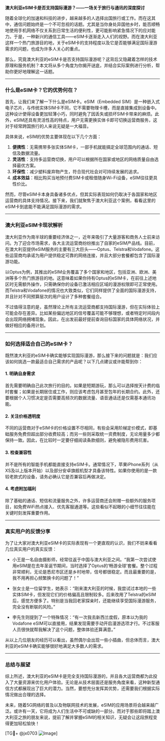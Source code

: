 **澳大利亚eSIM卡是否支持国际漫游？——一场关于旅行与通讯的深度探讨**

随着全球化的加速和科技的进步，越来越多的人选择出国旅行或工作。而在这其中，通信问题始终是一个不可忽视的话题。尤其是当你身处异国他乡时，能否顺畅地使用手机网络不仅关系到日常生活的便利性，更可能影响紧急情况下的应对能力。于是，一种新兴的通信工具——eSIM卡逐渐走入人们的视野。而在澳大利亚这样一个热门旅游目的地，关于eSIM卡的支持程度以及它是否能够满足国际漫游需求的问题，也成为许多人关心的重点。

那么，究竟澳大利亚的eSIM卡是否支持国际漫游呢？这背后又隐藏着怎样的技术原理和服务机制？本文将从多个角度为你揭开谜底，并结合实际案例进行分析，帮助你更好地理解这一话题。

---

### **什么是eSIM卡？它的优势何在？**

首先，让我们来了解一下什么是eSIM卡。eSIM（Embedded SIM）是一种嵌入式电子芯片，与传统实体SIM卡不同，它不需要物理卡槽，而是直接集成到设备中。这种设计使得设备更加轻薄小巧，同时避免了因丢失或损坏SIM卡带来的麻烦。此外，eSIM还具有灵活性高的特点，用户无需更换实体卡即可切换运营商服务，这对于经常跨国旅行的人来说无疑是一大福音。

具体来说，eSIM的优势主要体现在以下几个方面：
1. **便携性**：无需携带多张实体SIM卡，一部手机就能搞定全球范围内的通话、短信及数据流量。
2. **灵活性**：支持多运营商切换，用户可以根据所在国家或地区的网络质量自由选择最优方案。
3. **环保性**：减少塑料废弃物产生，符合现代社会对可持续发展的追求。
4. **成本效益**：相比购买当地预付费SIM卡或租借随身Wi-Fi设备，eSIM往往更具性价比。

然而，尽管eSIM卡本身具备诸多优点，但其实际表现如何仍取决于各国家和地区运营商的具体支持情况。接下来，我们就聚焦于澳大利亚这个案例，看看这里的eSIM卡到底能不能满足国际漫游的需求。

---

### **澳大利亚eSIM卡现状解析**

澳大利亚作为南半球的重要经济体之一，近年来吸引了大量游客和商务人士前来访问。为了迎合市场需求，各大主流运营商纷纷推出了自家的eSIM产品线。目前，在澳大利亚提供eSIM服务的主要有三大巨头——Optus、Telstra和Vodafone。这些运营商均承诺为用户提供稳定可靠的网络连接，并且大部分套餐都包含了国际漫游功能。

以Optus为例，其推出的eSIM业务覆盖了多个国家和地区，包括亚洲、欧洲、美洲等多个热门旅游目的地。这意味着如果你持有Optus的eSIM卡，在前往上述地区时无需额外操作，只需确保你的设备已激活相应区域的漫游权限即可正常使用。而Telstra和Vodafone的情况也大致类似，它们同样提供了全面的国际漫游支持，并且针对不同预算层次的用户设计了多种套餐组合。

不过值得注意的是，虽然理论上所有主流运营商都支持国际漫游，但在实际体验上可能会存在差异。比如某些偏远地区的信号覆盖可能不够理想，或者特定时间段内会出现网络拥堵现象。因此，在出发前最好提前查询目标国家的具体网络状况，并做好相应的备用计划。

---

### **如何选择适合自己的eSIM卡？**

既然澳大利亚的eSIM卡确实能够实现国际漫游，那么接下来的问题就是：我们应该如何挑选一款最适合自己需求的产品呢？以下几点建议或许能帮到你：

#### **1. 明确自身需求**
首先需要明确自己此次旅行的目的。如果是短期游玩，那么可以选择按天计费的临时套餐；如果是长期居住或工作，则应该考虑包月甚至包年的长期合约。此外，还要根据个人习惯决定是否需要高频次的数据流量、语音通话还是仅需基本通讯功能。

#### **2. 关注价格透明度**
不同的运营商对于eSIM卡的价格设置不尽相同，有些会采用阶梯定价模式，即基础服务免费但超出部分收费较高；而另一些则采取统一资费制度，无论用量多少都保持一致。因此，在比较时一定要仔细阅读条款细则，避免被隐形费用坑害。

#### **3. 检查兼容性**
并不是所有的智能手机都能直接支持eSIM卡。通常情况下，苹果iPhone系列（从XS及以上版本开始）以及部分安卓旗舰机型才具备该特性。如果你使用的是一款较老款式的设备，请务必确认它是否兼容后再做决定。

#### **4. 考虑附加福利**
除了基础的通话、短信和流量服务之外，许多运营商还会附赠一些额外的服务项目，如免费WiFi热点接入、优先客服通道等。这些看似不起眼的小细节往往能在关键时刻发挥重要作用。

---

### **真实用户的反馈分享**

为了让大家对澳大利亚eSIM卡的实际表现有一个更直观的认识，我们不妨来看看几位真实用户的真实反馈：

- 小王是一名自由摄影师，经常往返于中国与澳大利亚之间。“我第一次尝试使用eSIM是在去年圣诞节期间，当时选择了Optus的‘畅游全球’套餐。整个过程非常顺利，无论是悉尼市区还是乡村地带，信号都很稳定。而且最重要的是，我不用再担心频繁换卡的问题了！”
  
- 张女士是一位留学生，她表示：“刚来澳大利亚的时候，我尝试过本地的一些实体SIM卡，但发现它们的价格偏高且限制较多。后来改用了Telstra的eSIM后，感觉方便多了。特别是当我回老家探亲时，还能继续享受国际漫游服务，完全没有断联的风险。”

- 李先生则提到了一个特殊情况：“有一次我去新西兰度假，原本以为我的Vodafone eSIM可以直接用，结果发现需要手动开启漫游选项才行。不过客服人员很快就帮我解决了这个问题，整体体验还算满意。”

从以上几位朋友的经历可以看出，虽然偶尔会出现一些小插曲，但总体而言，澳大利亚的eSIM卡确实能够很好地满足大多数人的需求。

---

### **总结与展望**

综上所述，澳大利亚的eSIM卡是完全支持国际漫游的，并且各大运营商都为此投入了大量资源来优化用户体验。无论是从技术层面还是服务角度来看，这种新型通信方式都展现出了巨大的潜力。当然，要想充分发挥其优势，还需要我们根据实际情况做出合理的选择。

未来，随着5G网络的普及以及物联网技术的发展，eSIM的应用场景将会越来越广泛。或许有一天，它将成为人们生活中不可或缺的一部分。而对于那些即将踏上澳大利亚之旅的朋友来说，提前了解并掌握eSIM的相关知识，无疑会让这段旅程变得更加轻松愉快！

[TG💪+ @jx0703 ![Image](https://github.com/user-attachments/assets/dbca1d08-cadb-493c-b0ec-ad6f7a83f270)]